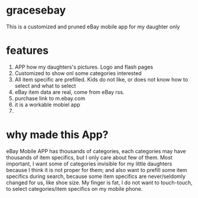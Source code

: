 gracesebay
==========

This is a customized and pruned eBay mobile app for my daughter only

features
========
1. APP how my daughters's pictures. Logo and flash pages
2. Customized to show onl some categories interested
3. All item specific are prefilled. Kids do not like, or does not know how to select and what to select
4. eBay item data are real, come from eBay rss. 
5. purchase link to m.ebay.com
6. it is a workable mobiel app
7. 


why made this App?
==================
eBay Mobile APP has thousands of categories, each categories may have thousands of item specifics, but I only care about few of them. Most important, I want some of categories invisible for my little daughters because I think it is not proper for them; and also want to prefill some item specifics during search, because some item specifics are never/seldomly changed for us, like shoe size. My finger is fat, I do not want to touch-touch, to select categories/item specifics on my mobile phone.
